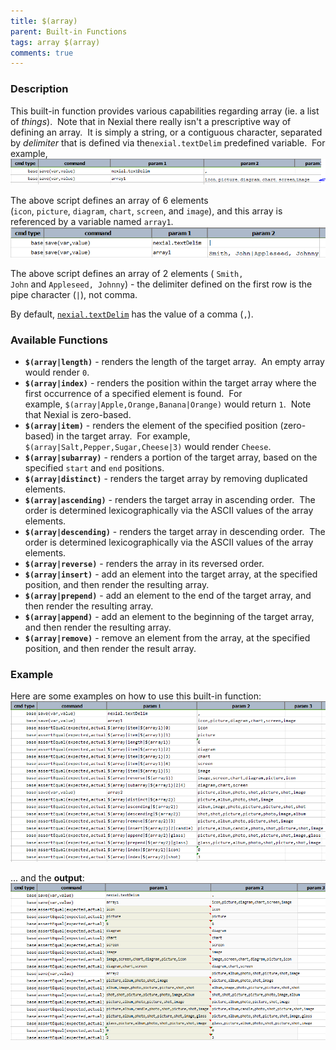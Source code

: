 ```yaml
---
title: $(array)
parent: Built-in Functions
tags: array $(array)
comments: true
---
```



### Description
This built-in function provides various capabilities regarding array (ie. a list of _things_).  Note that in Nexial 
there really isn't a prescriptive way of defining an array.  It is simply a string, or a contiguous character, 
separated by _delimiter_ that is defined via the`nexial.textDelim` predefined variable.  For example,<br/>
![](image/$(array)_01.png)

The above script defines an array of 6 elements (`icon`, `picture`, `diagram`, `chart`, `screen`, and `image`), and 
this array is referenced by a variable named `array1`.<br/>
![](image/$(array)_02.png)

The above script defines an array of 2 elements ( `Smith, John` and `Appleseed, Johnny`) \- the delimiter defined on 
the first row is the pipe character (`|`), not comma.

By default, [`nexial.textDelim`](../systemvars/index#nexial.textDelim) has the value of a comma (`,`).


### Available Functions
- **`$(array|length)`** \- renders the length of the target array.  An empty array would render `0`.
- **`$(array|index)`** \- renders the position within the target array where the first occurrence of a specified 
  element is found.  For example, `$(array|Apple,Orange,Banana|Orange)` would return `1`.  Note that Nexial is 
  zero-based.
- **`$(array|item)`** \- renders the element of the specified position (zero-based) in the target array.  For example, 
  `$(array|Salt,Pepper,Sugar,Cheese|3)` would render `Cheese`. 
- **`$(array|subarray)`** \- renders a portion of the target array, based on the specified `start` and `end` positions.
- **`$(array|distinct)`** \- renders the target array by removing duplicated elements.
- **`$(array|ascending)`** \- renders the target array in ascending order.  The order is determined lexicographically 
  via the ASCII values of the array elements.
- **`$(array|descending)`** - renders the target array in descending order.  The order is determined lexicographically 
  via the ASCII values of the array elements.
- **`$(array|reverse)`** \- renders the array in its reversed order.
- **`$(array|insert)`** \- add an element into the target array, at the specified position, and then render the 
  resulting array.
- **`$(array|prepend)`** \- add an element to the end of the target array, and then render the resulting array.
- **`$(array|append)`** - add an element to the beginning of the target array, and then render the resulting array.
- **`$(array|remove)`** \- remove an element from the array, at the specified position, and then render the result 
  array.


### Example
Here are some examples on how to use this built-in function:<br/>
![script](image/$(array)_03.png)

... and the **output**:<br/>
![output](image/$(array)_04.png)
